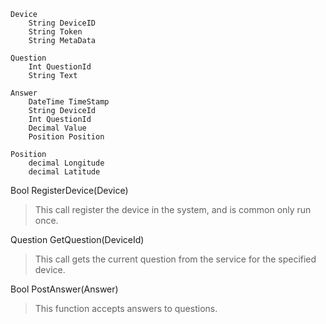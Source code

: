    Device
	    String DeviceID
	    String Token
	    String MetaData

    Question
	    Int QuestionId
	    String Text
	   
	Answer
		DateTime TimeStamp
		String DeviceId
		Int QuestionId
		Decimal Value
		Position Position

	Position
		decimal Longitude
		decimal Latitude

Bool RegisterDevice(Device)

> This call register the device in the system, and is common only run once.

Question GetQuestion(DeviceId)
> This call gets the current question from the service for the specified device. 

Bool PostAnswer(Answer)
> This function accepts answers to questions.
